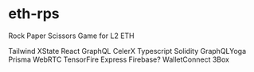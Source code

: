 # eth-rps

Rock Paper Scissors Game for L2 ETH

Tailwind
XState
React
GraphQL
CelerX
Typescript
Solidity
GraphQLYoga
Prisma
WebRTC
TensorFire
Express
Firebase?
WalletConnect
3Box
